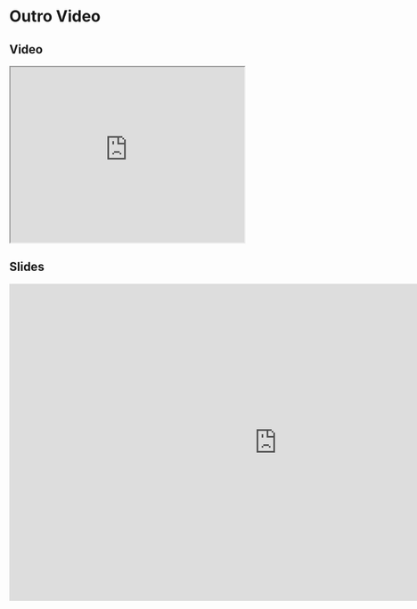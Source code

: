 # Outro Video
## Video

<iframe width="420" height="315" src="https://www.youtube.com/embed/cUAUL3efqpY"></iframe>

## Slides
<iframe src="https://mfr.ca-1.osf.io/render?url=https://osf.io/xq4av/?direct%26mode=render%26action=download%26mode=render", frameborder="0" width="960" height="569" allowfullscreen="true" mozallowfullscreen="true" webkitallowfullscreen="true"></iframe>